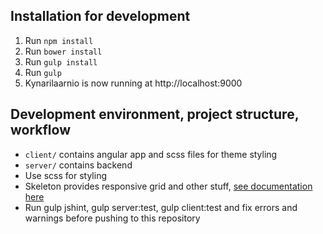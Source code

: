 ## Installation for development ##

1. Run `npm install`
2. Run `bower install`
3. Run `gulp install`
4. Run `gulp`
5. Kynarilaarnio is now running at http://localhost:9000

## Development environment, project structure, workflow ##

* `client/` contains angular app and scss files for theme styling
* `server/` contains backend
* Use scss for styling
* Skeleton provides responsive grid and other stuff, [see documentation here](http://getskeleton.com/)
* Run gulp jshint, gulp server:test, gulp client:test and fix errors and warnings before pushing to this repository
